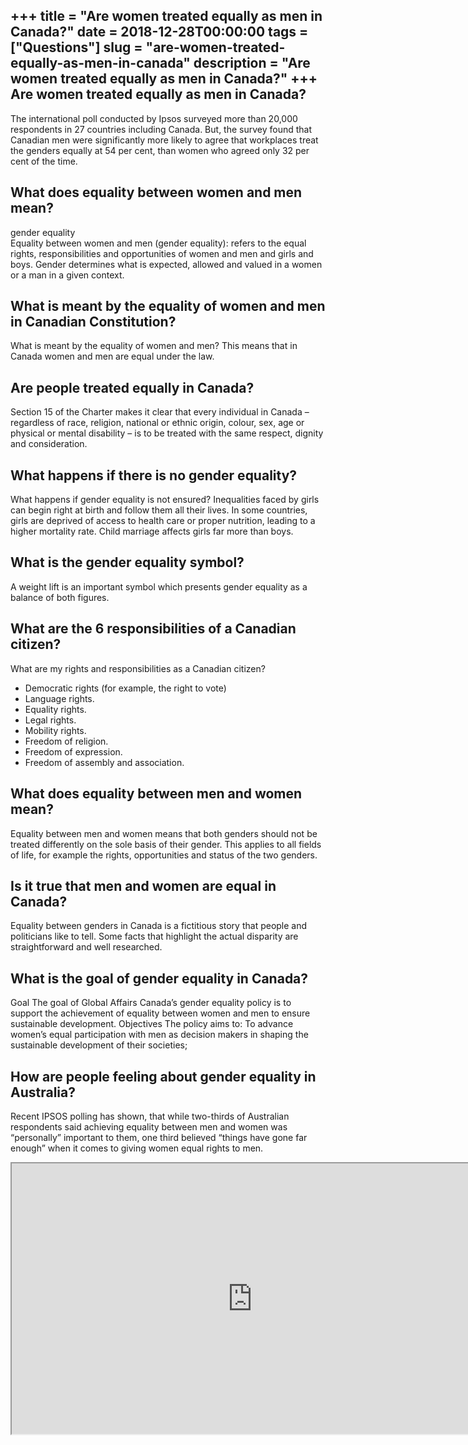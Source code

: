 +++
title = "Are women treated equally as men in Canada?"
date = 2018-12-28T00:00:00
tags = ["Questions"]
slug = "are-women-treated-equally-as-men-in-canada"
description = "Are women treated equally as men in Canada?"
+++
Are women treated equally as men in Canada?
-------------------------------------------

The international poll conducted by Ipsos surveyed more than 20,000 respondents in 27 countries including Canada. But, the survey found that Canadian men were significantly more likely to agree that workplaces treat the genders equally at 54 per cent, than women who agreed only 32 per cent of the time.

What does equality between women and men mean?
----------------------------------------------

gender equality  
Equality between women and men (gender equality): refers to the equal rights, responsibilities and opportunities of women and men and girls and boys. Gender determines what is expected, allowed and valued in a women or a man in a given context.

What is meant by the equality of women and men in Canadian Constitution?
------------------------------------------------------------------------

What is meant by the equality of women and men? This means that in Canada women and men are equal under the law.

Are people treated equally in Canada?
-------------------------------------

Section 15 of the Charter makes it clear that every individual in Canada – regardless of race, religion, national or ethnic origin, colour, sex, age or physical or mental disability – is to be treated with the same respect, dignity and consideration.

What happens if there is no gender equality?
--------------------------------------------

What happens if gender equality is not ensured? Inequalities faced by girls can begin right at birth and follow them all their lives. In some countries, girls are deprived of access to health care or proper nutrition, leading to a higher mortality rate. Child marriage affects girls far more than boys.

What is the gender equality symbol?
-----------------------------------

A weight lift is an important symbol which presents gender equality as a balance of both figures.

What are the 6 responsibilities of a Canadian citizen?
------------------------------------------------------

What are my rights and responsibilities as a Canadian citizen?

- Democratic rights (for example, the right to vote)
- Language rights.
- Equality rights.
- Legal rights.
- Mobility rights.
- Freedom of religion.
- Freedom of expression.
- Freedom of assembly and association.

What does equality between men and women mean?
----------------------------------------------

Equality between men and women means that both genders should not be treated differently on the sole basis of their gender. This applies to all fields of life, for example the rights, opportunities and status of the two genders.

Is it true that men and women are equal in Canada?
--------------------------------------------------

Equality between genders in Canada is a fictitious story that people and politicians like to tell. Some facts that highlight the actual disparity are straightforward and well researched.

What is the goal of gender equality in Canada?
----------------------------------------------

Goal The goal of Global Affairs Canada’s gender equality policy is to support the achievement of equality between women and men to ensure sustainable development. Objectives The policy aims to: To advance women’s equal participation with men as decision makers in shaping the sustainable development of their societies;

How are people feeling about gender equality in Australia?
----------------------------------------------------------

Recent IPSOS polling has shown, that while two-thirds of Australian respondents said achieving equality between men and women was “personally” important to them, one third believed “things have gone far enough” when it comes to giving women equal rights to men.

<iframe allow="accelerometer; autoplay; clipboard-write; encrypted-media; gyroscope; picture-in-picture" allowfullscreen="" class="__youtube_prefs__  epyt-is-override  no-lazyload" data-no-lazy="1" data-origheight="433" data-origwidth="770" data-skipgform_ajax_framebjll="" height="433" id="_ytid_24797" loading="lazy" src="https://www.youtube.com/embed/MNp9dZ_daMs?enablejsapi=1&autoplay=0&cc_load_policy=0&cc_lang_pref=&iv_load_policy=1&loop=0&modestbranding=0&rel=1&fs=1&playsinline=0&autohide=2&theme=dark&color=red&controls=1&" title="YouTube player" width="770"></iframe>